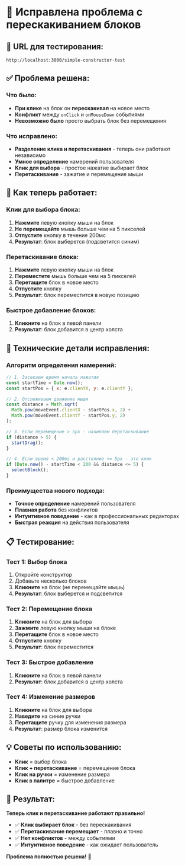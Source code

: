 # 🎯 Исправлена проблема с перескакиванием блоков

## 🚀 **URL для тестирования:**
`http://localhost:3000/simple-constructor-test`

## ✅ **Проблема решена:**

### Что было:
- **При клике** на блок он **перескакивал** на новое место
- **Конфликт** между `onClick` и `onMouseDown` событиями
- **Невозможно было** просто выбрать блок без перемещения

### Что исправлено:
- **Разделение клика и перетаскивания** - теперь они работают независимо
- **Умное определение** намерений пользователя
- **Клик для выбора** - простое нажатие выбирает блок
- **Перетаскивание** - зажатие и перемещение мыши

## 🎯 **Как теперь работает:**

### Клик для выбора блока:
1. **Нажмите** левую кнопку мыши на блок
2. **Не перемещайте** мышь больше чем на 5 пикселей
3. **Отпустите** кнопку в течение 200мс
4. **Результат**: блок выберется (подсветится синим)

### Перетаскивание блока:
1. **Нажмите** левую кнопку мыши на блок
2. **Переместите** мышь больше чем на 5 пикселей
3. **Перетащите** блок в новое место
4. **Отпустите** кнопку
5. **Результат**: блок переместится в новую позицию

### Быстрое добавление блоков:
1. **Кликните** на блок в левой панели
2. **Результат**: блок добавится в центр холста

## 🔧 **Технические детали исправления:**

### Алгоритм определения намерений:
```javascript
// 1. Засекаем время начала нажатия
const startTime = Date.now();
const startPos = { x: e.clientX, y: e.clientY };

// 2. Отслеживаем движение мыши
const distance = Math.sqrt(
  Math.pow(moveEvent.clientX - startPos.x, 2) + 
  Math.pow(moveEvent.clientY - startPos.y, 2)
);

// 3. Если перемещение > 5px - начинаем перетаскивание
if (distance > 5) {
  startDrag();
}

// 4. Если время < 200ms и расстояние <= 5px - это клик
if (Date.now() - startTime < 200 && distance <= 5) {
  selectBlock();
}
```

### Преимущества нового подхода:
- **Точное определение** намерений пользователя
- **Плавная работа** без конфликтов
- **Интуитивное поведение** - как в профессиональных редакторах
- **Быстрая реакция** на действия пользователя

## 📋 **Тестирование:**

### Тест 1: Выбор блока
1. Откройте конструктор
2. Добавьте несколько блоков
3. **Кликните** на блок (не перемещайте мышь)
4. **Результат**: блок выберется и подсветится

### Тест 2: Перемещение блока
1. **Кликните** на блок для выбора
2. **Зажмите** левую кнопку мыши на блоке
3. **Перетащите** блок в новое место
4. **Отпустите** кнопку
5. **Результат**: блок переместится

### Тест 3: Быстрое добавление
1. **Кликните** на блок в левой панели
2. **Результат**: блок добавится в центр холста

### Тест 4: Изменение размеров
1. **Кликните** на блок для выбора
2. **Наведите** на синие ручки
3. **Перетащите** ручку для изменения размера
4. **Результат**: размер блока изменится

## 💡 **Советы по использованию:**

- **Клик** = выбор блока
- **Клик + перетаскивание** = перемещение блока
- **Клик на ручки** = изменение размера
- **Клик в палитре** = быстрое добавление

## 🎉 **Результат:**

**Теперь клик и перетаскивание работают правильно!**

- ✅ **Клик выбирает блок** - без перескакивания
- ✅ **Перетаскивание перемещает** - плавно и точно
- ✅ **Нет конфликтов** - между событиями
- ✅ **Интуитивное поведение** - как ожидает пользователь

**Проблема полностью решена!** 🎯


